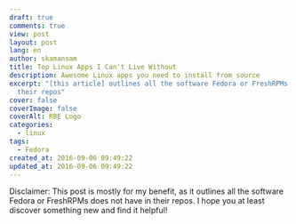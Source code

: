 ```yaml
---
draft: true
comments: true
view: post
layout: post
lang: en
author: skamansam
title: Top Linux Apps I Can't Live Without
description: Awesome Linux apps you need to install from source
excerpt: "[this article] outlines all the software Fedora or FreshRPMs does not have in
  their repos"
cover: false
coverImage: false
coverAlt: RBE Logo
categories:
  - linux
tags:
  - Fedora
created_at: 2016-09-06 09:49:22
updated_at: 2016-09-06 09:49:22
---
```


Disclaimer: This post is mostly for my benefit, as it outlines all the software
Fedora or FreshRPMs does not have in their repos. I hope you at least discover
something new and find it helpful!
